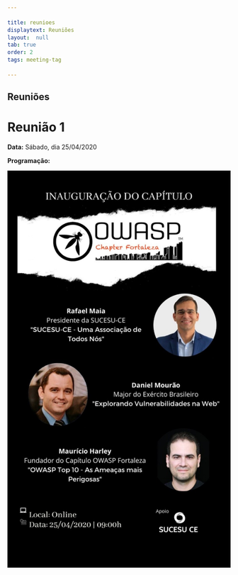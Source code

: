 ```yaml
---

title: reunioes
displaytext: Reuniões
layout:  null
tab: true
order: 2
tags: meeting-tag

---
```


## Reuniões

# Reunião 1
**Data:** Sábado, dia 25/04/2020

**Programação:**

![Reunião 1](assets/images/Programacao_Sessao_1.jpeg)
